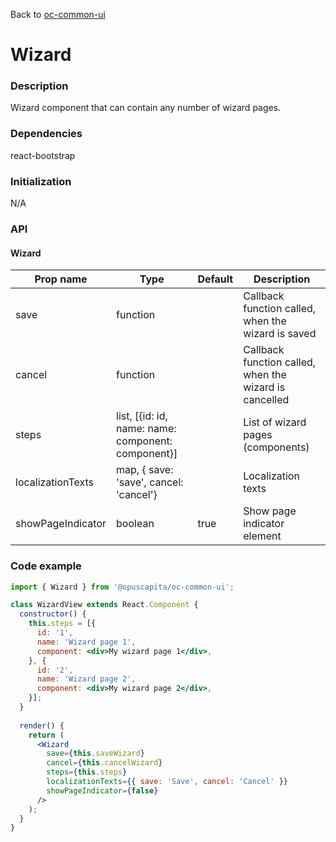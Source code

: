 Back to [oc-common-ui](../../README.md)

# Wizard

### Description

Wizard component that can contain any number of wizard pages.

### Dependencies

react-bootstrap

### Initialization

N/A

### API

#### Wizard

| Prop name         | Type                                               | Default | Description                                            |
| ----------------- | -------------------------------------------------- | ------- | ------------------------------------------------------ |
| save              | function                                           |         | Callback function called, when the wizard is saved     |
| cancel            | function                                           |         | Callback function called, when the wizard is cancelled |
| steps             | list, [{id: id, name: name: component: component}] |         | List of wizard pages (components)                      |
| localizationTexts | map, { save: 'save', cancel: 'cancel'}             |         | Localization texts                                     |
| showPageIndicator | boolean                                            | true    | Show page indicator element                            |

### Code example

```jsx
import { Wizard } from '@opuscapita/oc-common-ui';

class WizardView extends React.Component {
  constructor() {
    this.steps = [{
      id: '1',
      name: 'Wizard page 1',
      component: <div>My wizard page 1</div>,
    }, {
      id: '2',
      name: 'Wizard page 2',
      component: <div>My wizard page 2</div>,
    }];
  }
  
  render() {
    return (
      <Wizard
        save={this.saveWizard}
        cancel={this.cancelWizard}
        steps={this.steps}
        localizationTexts={{ save: 'Save', cancel: 'Cancel' }}
        showPageIndicator={false}
      />
    );
  }
}
```

